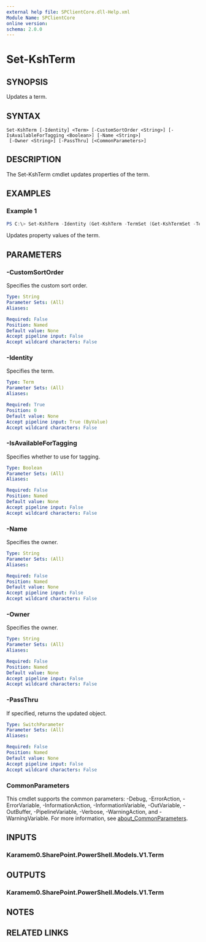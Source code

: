```yaml
---
external help file: SPClientCore.dll-Help.xml
Module Name: SPClientCore
online version:
schema: 2.0.0
---
```


# Set-KshTerm

## SYNOPSIS
Updates a term.

## SYNTAX

```
Set-KshTerm [-Identity] <Term> [-CustomSortOrder <String>] [-IsAvailableForTagging <Boolean>] [-Name <String>]
 [-Owner <String>] [-PassThru] [<CommonParameters>]
```

## DESCRIPTION
The Set-KshTerm cmdlet updates properties of the term.

## EXAMPLES

### Example 1
```powershell
PS C:\> Set-KshTerm -Identity (Get-KshTerm -TermSet (Get-KshTermSet -TermGroup (Get-KshTermGroup -TermGroupName 'Company') -TermSetName 'Department') -TermName 'Human Resources') -Owner 'admin@example.onmicrosoft.com'
```

Updates property values of the term.

## PARAMETERS

### -CustomSortOrder
Specifies the custom sort order.

```yaml
Type: String
Parameter Sets: (All)
Aliases:

Required: False
Position: Named
Default value: None
Accept pipeline input: False
Accept wildcard characters: False
```

### -Identity
Specifies the term.

```yaml
Type: Term
Parameter Sets: (All)
Aliases:

Required: True
Position: 0
Default value: None
Accept pipeline input: True (ByValue)
Accept wildcard characters: False
```

### -IsAvailableForTagging
Specifies whether to use for tagging.

```yaml
Type: Boolean
Parameter Sets: (All)
Aliases:

Required: False
Position: Named
Default value: None
Accept pipeline input: False
Accept wildcard characters: False
```

### -Name
Specifies the owner.

```yaml
Type: String
Parameter Sets: (All)
Aliases:

Required: False
Position: Named
Default value: None
Accept pipeline input: False
Accept wildcard characters: False
```

### -Owner
Specifies the owner.

```yaml
Type: String
Parameter Sets: (All)
Aliases:

Required: False
Position: Named
Default value: None
Accept pipeline input: False
Accept wildcard characters: False
```

### -PassThru
If specified, returns the updated object.

```yaml
Type: SwitchParameter
Parameter Sets: (All)
Aliases:

Required: False
Position: Named
Default value: None
Accept pipeline input: False
Accept wildcard characters: False
```

### CommonParameters
This cmdlet supports the common parameters: -Debug, -ErrorAction, -ErrorVariable, -InformationAction, -InformationVariable, -OutVariable, -OutBuffer, -PipelineVariable, -Verbose, -WarningAction, and -WarningVariable. For more information, see [about_CommonParameters](http://go.microsoft.com/fwlink/?LinkID=113216).

## INPUTS

### Karamem0.SharePoint.PowerShell.Models.V1.Term

## OUTPUTS

### Karamem0.SharePoint.PowerShell.Models.V1.Term

## NOTES

## RELATED LINKS
